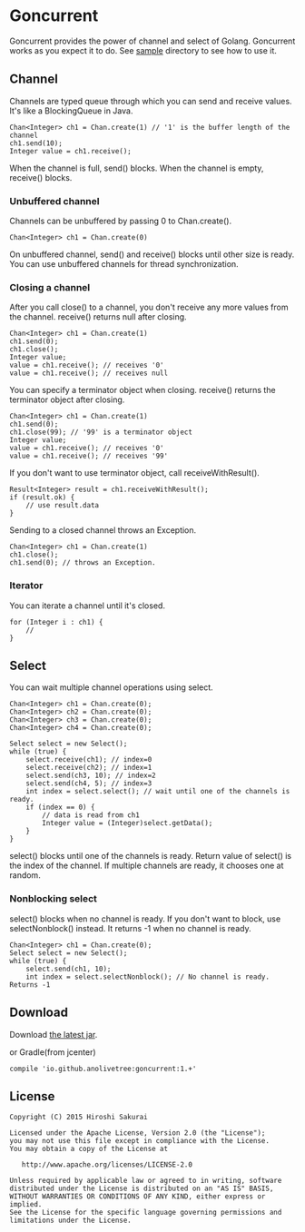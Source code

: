 Goncurrent
============

Goncurrent provides the power of channel and select of Golang. Goncurrent works as you expect it to do.
See [sample](https://github.com/anolivetree/goncurrent/tree/master/goncurrent-sample/src/main/java) directory to see how to use it.

Channel
------

Channels are typed queue through which you can send and receive values. It's like a BlockingQueue in Java.

    Chan<Integer> ch1 = Chan.create(1) // '1' is the buffer length of the channel
    ch1.send(10); 
    Integer value = ch1.receive();
    
When the channel is full, send() blocks. When the channel is empty, receive() blocks.

### Unbuffered channel

Channels can be unbuffered by passing 0 to Chan.create(). 

    Chan<Integer> ch1 = Chan.create(0)
    
On unbuffered channel, send() and receive() blocks until other size is ready. You can use unbuffered channels for thread synchronization.

### Closing a channel

After you call close() to a channel, you don't receive any more values from the channel. receive() returns null after closing.

    Chan<Integer> ch1 = Chan.create(1)
    ch1.send(0);
    ch1.close();
    Integer value;
    value = ch1.receive(); // receives '0'
    value = ch1.receive(); // receives null

You can specify a terminator object when closing. receive() returns the terminator object after closing.

    Chan<Integer> ch1 = Chan.create(1)
    ch1.send(0);
    ch1.close(99); // '99' is a terminator object
    Integer value;
    value = ch1.receive(); // receives '0'
    value = ch1.receive(); // receives '99'

If you don't want to use terminator object, call receiveWithResult(). 

    Result<Integer> result = ch1.receiveWithResult();
    if (result.ok) {
        // use result.data
    }

Sending to a closed channel throws an Exception.

    Chan<Integer> ch1 = Chan.create(1)
    ch1.close();
    ch1.send(0); // throws an Exception.

### Iterator

You can iterate a channel until it's closed.

    for (Integer i : ch1) {
        //
    }

Select
--------

You can wait multiple channel operations using select. 

    Chan<Integer> ch1 = Chan.create(0);
    Chan<Integer> ch2 = Chan.create(0);
    Chan<Integer> ch3 = Chan.create(0);
    Chan<Integer> ch4 = Chan.create(0);

    Select select = new Select();
    while (true) {
        select.receive(ch1); // index=0
        select.receive(ch2); // index=1
        select.send(ch3, 10); // index=2
        select.send(ch4, 5); // index=3
        int index = select.select(); // wait until one of the channels is ready. 
        if (index == 0) {
            // data is read from ch1
            Integer value = (Integer)select.getData();
        }
    }

select() blocks until one of the channels is ready. Return value of select() is the index of the channel. If multiple channels are ready, it chooses one at random.

### Nonblocking select

select() blocks when no channel is ready. If you don't want to block, use selectNonblock() instead. It returns -1 when no channel is ready.

    Chan<Integer> ch1 = Chan.create(0);
    Select select = new Select();
    while (true) {
        select.send(ch1, 10);
        int index = select.selectNonblock(); // No channel is ready. Returns -1
        
Download
--------

Download [the latest jar](https://bintray.com/artifact/download/anolivetree/maven/io/github/anolivetree/goncurrent/1.0/goncurrent-1.0.jar).

or Gradle(from jcenter)

    compile 'io.github.anolivetree:goncurrent:1.+'

License
-------

    Copyright (C) 2015 Hiroshi Sakurai

    Licensed under the Apache License, Version 2.0 (the "License");
    you may not use this file except in compliance with the License.
    You may obtain a copy of the License at

       http://www.apache.org/licenses/LICENSE-2.0

    Unless required by applicable law or agreed to in writing, software
    distributed under the License is distributed on an "AS IS" BASIS,
    WITHOUT WARRANTIES OR CONDITIONS OF ANY KIND, either express or implied.
    See the License for the specific language governing permissions and
    limitations under the License.

